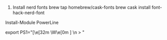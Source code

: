 1. Install nerd fonts
brew tap homebrew/cask-fonts
brew cask install font-hack-nerd-font


Install-Module PowerLine

export PS1="[\e[32m \W\e[0m ] \n > "